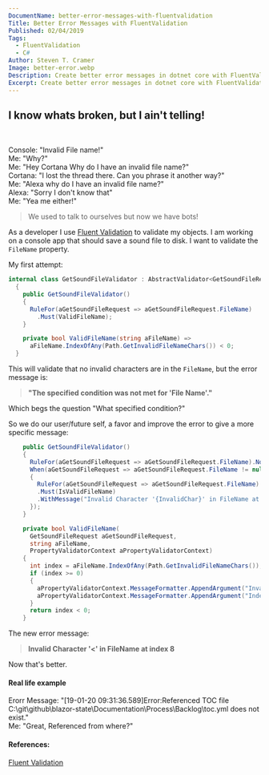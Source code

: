 ```yaml
---
DocumentName: better-error-messages-with-fluentvalidation
Title: Better Error Messages with FluentValidation
Published: 02/04/2019
Tags: 
  - FluentValidation 
  - C#
Author: Steven T. Cramer
Image: better-error.webp
Description: Create better error messages in dotnet core with FluentValidation.
Excerpt: Create better error messages in dotnet core with FluentValidation.
---
```


## I know whats broken, but I ain't telling!
<br>

Console: "Invalid File name!"  
Me: "Why?"  
Me: "Hey Cortana Why do I have an invalid file name?"  
Cortana: "I lost the thread there. Can you phrase it another way?"  
Me: "Alexa why do I have an invalid file name?"  
Alexa: "Sorry I don't know that"  
Me: "Yea me either!"  

> We used to talk to ourselves but now we have bots!

As a developer I use [Fluent Validation](https://fluentvalidation.net/) to validate my objects.
I am working on a console app that should save a sound file to disk. I want to validate the `FileName` property.

My first attempt:

```csharp
internal class GetSoundFileValidator : AbstractValidator<GetSoundFileRequest>
  {
    public GetSoundFileValidator()
    {
      RuleFor(aGetSoundFileRequest => aGetSoundFileRequest.FileName)
        .Must(ValidFileName);
    }

    private bool ValidFileName(string aFileName) =>
      aFileName.IndexOfAny(Path.GetInvalidFileNameChars()) < 0;
  }
```

This will validate that no invalid characters are in the `FileName`, 
but the error message is:

> **"The specified condition was not met for 'File Name'."**

Which begs the question "What specified condition?"

So we do our user/future self, a favor and improve the error to give a more specific message:

```csharp
    public GetSoundFileValidator()
    {
      RuleFor(aGetSoundFileRequest => aGetSoundFileRequest.FileName).NotEmpty();
      When(aGetSoundFileRequest => aGetSoundFileRequest.FileName != null, () =>
      {
        RuleFor(aGetSoundFileRequest => aGetSoundFileRequest.FileName)
        .Must(IsValidFileName)
        .WithMessage("Invalid Character '{InvalidChar}' in FileName at index {Index}");
      });
    }

    private bool ValidFileName(
      GetSoundFileRequest aGetSoundFileRequest,
      string aFileName,
      PropertyValidatorContext aPropertyValidatorContext)
    {
      int index = aFileName.IndexOfAny(Path.GetInvalidFileNameChars());
      if (index >= 0)
      {
        aPropertyValidatorContext.MessageFormatter.AppendArgument("InvalidChar", aFileName[index]);
        aPropertyValidatorContext.MessageFormatter.AppendArgument("Index", index);
      }
      return index < 0;
    }
```
The new error message:

> **Invalid Character '<' in FileName at index 8**

Now that's better.

#### Real life example
Erorr Message: "[19-01-20 09:31:36.589]Error:Referenced TOC file 
C:\git\github\blazor-state\Documentation\Process\Backlog\toc.yml does not exist."  
Me: "Great, Referenced from where?"

#### References:
[Fluent Validation](https://fluentvalidation.net/)
